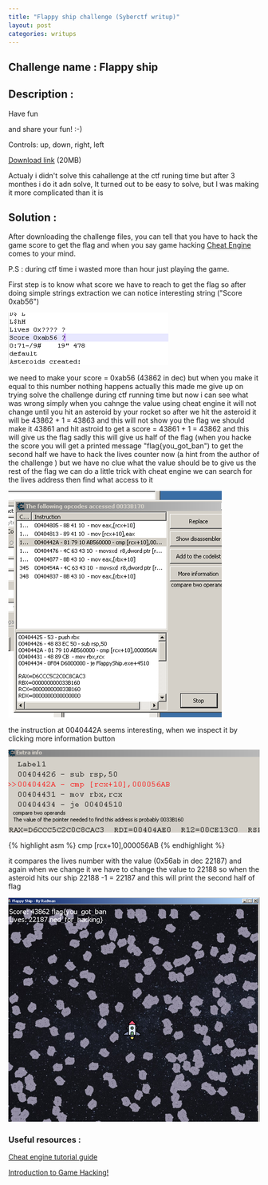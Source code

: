```yaml
---
title: "Flappy ship challenge (Syberctf writup)"
layout: post
categories: writups
---
```

## Challenge name : Flappy ship
## Description :  
Have fun

and share your fun! :-)

Controls: up, down, right, left

[Download link][download-link]  (20MB)




Actualy i didn't solve this cahallenge at the ctf runing time but after 3 monthes i do it adn solve, It turned out to be easy to solve, but I was making it more complicated than it is

## Solution :
After downloading the challenge files, you can tell that you have to hack the game score to get the flag and when you say game hacking  [Cheat Engine][weki-cheat] comes to your mind.

P.S : during ctf time i wasted more than hour just playing the game.

First step is to know what score we have to reach to get the flag so after doing simple strings extraction we can notice interesting string ("Score 0xab56")


![](./assets/images/flappy-ship/00.png)

we need to make your score = 0xab56 (43862 in dec) but when you make it equal to this number nothing happens 
actually this made me give up on trying solve the challenge during ctf running time but now i can see what was wrong 
simply when you cahnge the value using cheat engine it will not change until you hit an asteroid by your rocket so after we hit the asteroid it will be 43862 + 1 = 43863 and this will not show you the flag 
we should make it 43861 and hit astroid to get a score = 43861 + 1 = 43862 and this will give us the flag 
sadly this will give us half of the flag (when you hacke the score you will get a printed message "flag{you_got_ban")
to get the second half we have to hack the lives counter now (a hint from the author of the challenge )
but we have no clue what the value should be to give us the rest of the flag 
we can do a little trick  with cheat engine 
we can search for the lives address then find what access to it

![](/assets/images/flappy-ship/01.png)

the instruction at 0040442A seems interesting, when we inspect it by clicking more information button 

![](/assets/images/flappy-ship/03.png)

{% highlight asm %}
cmp [rcx+10],000056AB
{% endhighlight %}

it compares the lives number with the value (0x56ab in dec 22187)
and again when we change it we have to change the value to 22188 so when the asteroid hits our ship 22188 -1 = 22187 and this will print the second half of flag 

![](/assets/images/flappy-ship/04.png)

### Useful resources :

[Cheat engine tutorial guide][ref1]

[Introduction to Game Hacking!][ref2]


[download-link]: https://drive.google.com/file/d/1w6QR70c2UwU6wtj-p8uq98usoJ4JQBkJ/view?usp=sharing
[weki-cheat]: https://en.wikipedia.org/wiki/Cheat_Engine

[ref1]: https://wiki.cheatengine.org/index.php?title=Tutorials:Cheat_Engine_Tutorial_Guide_x64
[ref2]: https://medium.com/ax1al/introduction-to-game-hacking-fb70e29de60f
